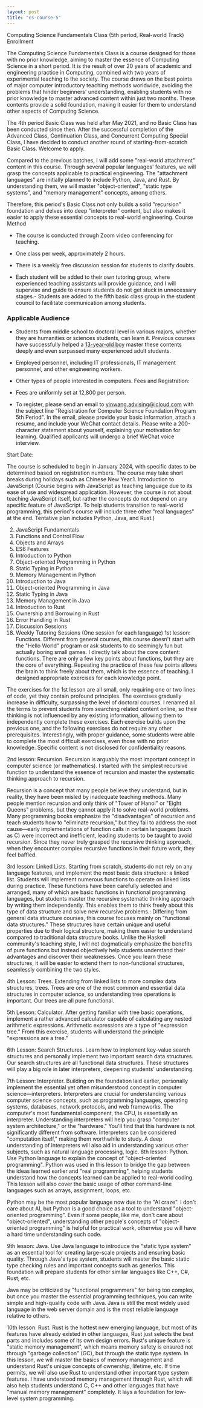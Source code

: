 ```yaml
---
layout: post
title: "cs-course-5"
---
```


 Computing Science Fundamentals Class (5th period, Real-world Track) Enrollment

The Computing Science Fundamentals Class is a course designed for those with no prior knowledge, aiming to master the essence of Computing Science in a short period. It is the result of over 20 years of academic and engineering practice in Computing, combined with two years of experimental teaching to the society. The course draws on the best points of major computer introductory teaching methods worldwide, avoiding the problems that hinder beginners' understanding, enabling students with no prior knowledge to master advanced content within just two months. These contents provide a solid foundation, making it easier for them to understand other aspects of Computing Science.

The 4th period Basic Class was held after May 2021, and no Basic Class has been conducted since then. After the successful completion of the Advanced Class, Continuation Class, and Concurrent Computing Special Class, I have decided to conduct another round of starting-from-scratch Basic Class. Welcome to apply.

Compared to the previous batches, I will add some "real-world attachment" content in this course. Through several popular languages' features, we will grasp the concepts applicable to practical engineering. The "attachment languages" are initially planned to include Python, Java, and Rust. By understanding them, we will master "object-oriented", "static type systems", and "memory management" concepts, among others.

Therefore, this period's Basic Class not only builds a solid "recursion" foundation and delves into deep "interpreter" content, but also makes it easier to apply these essential concepts to real-world engineering. Course Method

- The course is conducted through Zoom video conferencing for teaching.

- One class per week, approximately 2 hours.

- There is a weekly free discussion session for students to clarify doubts.

- Each student will be added to their own tutoring group, where experienced teaching assistants will provide guidance, and I will supervise and guide to ensure students do not get stuck in unnecessary stages.- Students are added to the fifth basic class group in the student council to facilitate communication among students.

### Applicable Audience

- Students from middle school to doctoral level in various majors, whether they are humanities or sciences students, can learn it. Previous courses have successfully helped a [13-year-old boy](http://www.yinwang.org/blog-cn/2021/09/16/youth-cs-student) master these contents deeply and even surpassed many experienced adult students.

- Employed personnel, including IT professionals, IT management personnel, and other engineering workers.

- Other types of people interested in computers. Fees and Registration:

- Fees are uniformly set at 12,800 per person.

- To register, please send an email to yinwang.advising@icloud.com with the subject line "Registration for Computer Science Foundation Program 5th Period". In the email, please provide your basic information, attach a resume, and include your WeChat contact details. Please write a 200-character statement about yourself, explaining your motivation for learning. Qualified applicants will undergo a brief WeChat voice interview.

Start Date:

The course is scheduled to begin in January 2024, with specific dates to be determined based on registration numbers. The course may take short breaks during holidays such as Chinese New Year.1. Introduction to JavaScript (Course begins with JavaScript as teaching language due to its ease of use and widespread application. However, the course is not about teaching JavaScript itself, but rather the concepts do not depend on any specific feature of JavaScript. To help students transition to real-world programming, this period's course will include three other "real languages" at the end. Tentative plan includes Python, Java, and Rust.)

2. JavaScript Fundamentals
3. Functions and Control Flow
4. Objects and Arrays
5. ES6 Features
6. Introduction to Python
7. Object-oriented Programming in Python
8. Static Typing in Python
9. Memory Management in Python
10. Introduction to Java
11. Object-oriented Programming in Java
12. Static Typing in Java
13. Memory Management in Java
14. Introduction to Rust
15. Ownership and Borrowing in Rust
16. Error Handling in Rust
17. Discussion Sessions
18. Weekly Tutoring Sessions (One session for each language) 1st lesson: Functions. Different from general courses, this course doesn't start with the "Hello World" program or ask students to do seemingly fun but actually boring small games. I directly talk about the core content: functions. There are only a few key points about functions, but they are the core of everything. Repeating the practice of these few points allows the brain to think freely about them, which is the essence of teaching. I designed appropriate exercises for each knowledge point.

The exercises for the 1st lesson are all small, only requiring one or two lines of code, yet they contain profound principles. The exercises gradually increase in difficulty, surpassing the level of doctoral courses. I renamed all the terms to prevent students from searching related content online, so their thinking is not influenced by any existing information, allowing them to independently complete these exercises. Each exercise builds upon the previous one, and the following exercises do not require any other prerequisites. Interestingly, with proper guidance, some students were able to complete the most difficult exercises, even those with no prior knowledge. Specific content is not disclosed for confidentiality reasons.

2nd lesson: Recursion. Recursion is arguably the most important concept in computer science (or mathematics). I started with the simplest recursive function to understand the essence of recursion and master the systematic thinking approach to recursion.

Recursion is a concept that many people believe they understand, but in reality, they have been misled by inadequate teaching methods. Many people mention recursion and only think of "Tower of Hanoi" or "Eight Queens" problems, but they cannot apply it to solve real-world problems. Many programming books emphasize the "disadvantages" of recursion and teach students how to "eliminate recursion," but they fail to address the root cause—early implementations of function calls in certain languages (such as C) were incorrect and inefficient, leading students to be taught to avoid recursion. Since they never truly grasped the recursive thinking approach, when they encounter complex recursive functions in their future work, they feel baffled.

3rd lesson: Linked Lists. Starting from scratch, students do not rely on any language features, and implement the most basic data structure: a linked list. Students will implement numerous functions to operate on linked lists during practice. These functions have been carefully selected and arranged, many of which are basic functions in functional programming languages, but students master the recursive systematic thinking approach by writing them independently. This enables them to think freely about this type of data structure and solve new recursive problems.: Differing from general data structure courses, this course focuses mainly on "functional data structures." These structures have certain unique and useful properties due to their logical structure, making them easier to understand compared to traditional data structure books. Unlike the Haskell community's teaching style, I will not dogmatically emphasize the benefits of pure functions but instead objectively help students understand their advantages and discover their weaknesses. Once you learn these structures, it will be easier to extend them to non-functional structures, seamlessly combining the two styles.

4th Lesson: Trees. Extending from linked lists to more complex data structures, trees. Trees are one of the most common and essential data structures in computer science, so understanding tree operations is important. Our trees are all pure functional.

5th Lesson: Calculator. After getting familiar with tree basic operations, implement a rather advanced calculator capable of calculating any nested arithmetic expressions. Arithmetic expressions are a type of "expression tree." From this exercise, students will understand the principle "expressions are a tree."

6th Lesson: Search Structures. Learn how to implement key-value search structures and personally implement two important search data structures. Our search structures are all functional data structures. These structures will play a big role in later interpreters, deepening students' understanding.

7th Lesson: Interpreter. Building on the foundation laid earlier, personally implement the essential yet often misunderstood concept in computer science—interpreters. Interpreters are crucial for understanding various computer science concepts, such as programming languages, operating systems, databases, network protocols, and web frameworks. The computer's most fundamental component, the CPU, is essentially an interpreter. Understanding interpreters will help you grasp "computer system architecture," or the "hardware." You'll find that this hardware is not significantly different from software. Interpreters can be considered "computation itself," making them worthwhile to study. A deep understanding of interpreters will also aid in understanding various other subjects, such as natural language processing, logic. 8th lesson: Python. Use Python language to explain the concept of "object-oriented programming". Python was used in this lesson to bridge the gap between the ideas learned earlier and "real programming", helping students understand how the concepts learned can be applied to real-world coding. This lesson will also cover the basic usage of other command-line languages such as arrays, assignment, loops, etc.

Python may be the most popular language now due to the "AI craze". I don't care about AI, but Python is a good choice as a tool to understand "object-oriented programming". Even if some people, like me, don't care about "object-oriented", understanding other people's concepts of "object-oriented programming" is helpful for practical work, otherwise you will have a hard time understanding such code.

9th lesson: Java. Use Java language to introduce the "static type system" as an essential tool for creating large-scale projects and ensuring basic quality. Through Java's type system, students will master the basic static type checking rules and important concepts such as generics. This foundation will prepare students for other similar languages like C++, C#, Rust, etc.

Java may be criticized by "functional programmers" for being too complex, but once you master the essential programming techniques, you can write simple and high-quality code with Java. Java is still the most widely used language in the web server domain and is the most reliable language relative to others.

10th lesson: Rust. Rust is the hottest new emerging language, but most of its features have already existed in other languages, Rust just selects the best parts and includes some of its own design errors. Rust's unique feature is "static memory management", which means memory safety is ensured not through "garbage collection" (GC), but through the static type system. In this lesson, we will master the basics of memory management and understand Rust's unique concepts of ownership, lifetime, etc. If time permits, we will also use Rust to understand other important type system features. I have understood memory management through Rust, which will also help students understand C, C++ and other languages that have "manual memory management" completely. It lays a foundation for low-level system programming.